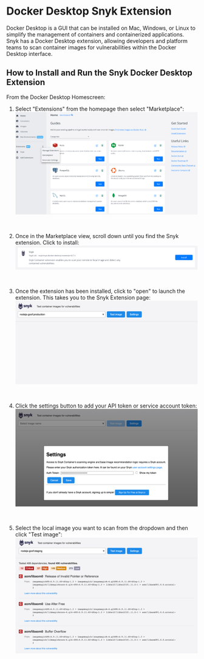 # Docker Desktop Snyk Extension

Docker Desktop is a GUI that can be installed on Mac, Windows, or Linux to simplify the management of containers and containerized applications. Snyk has a Docker Desktop extension, allowing developers and platform teams to scan container images for vulnerabilities within the Docker Desktop interface.

## How to Install and Run the Snyk Docker Desktop Extension

From the Docker Desktop Homescreen:

1. Select "Extensions" from the homepage then select "Marketplace":  
   ![Snyk Extension in Marketplace](../../../.gitbook/assets/marketplace_step1.png)

&nbsp;

2. Once in the Marketplace view, scroll down until you find the Snyk extension. Click to install:  
   ![Install Snyk Extension](../../../.gitbook/assets/install_docker_desktopext_step2.png)

&nbsp;

3. Once the extension has been installed, click to "open" to launch the extension. This takes you to the Snyk Extension page:  
   ![Snyk Extension Page](../../../.gitbook/assets/snyk_ext_page_step3.png)

&nbsp;

4. Click the settings button to add your API token or service account token:  
   ![Add API Token](../../../.gitbook/assets/add_token_step4.png)

&nbsp;

5. Select the local image you want to scan from the dropdown and then click "Test image":  
   ![Test Image](../../../.gitbook/assets/extresults_step5.png)
